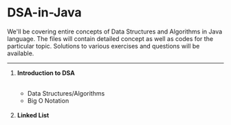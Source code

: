 # DSA-in-Java

We'll be covering entire concepts of Data Structures and Algorithms in Java language.
The files will contain detailed concept as well as codes for the particular topic.
Solutions to various exercises and questions will be available.

<hr>
<ol>
  <li><b> Introduction to DSA </b></li><br>
  <ul>
    <li> Data Structures/Algorithms </li>
    <li> Big O Notation </li>
  </ul><br>
  <li> <b>Linked List</b> </li>
</ol>
  

